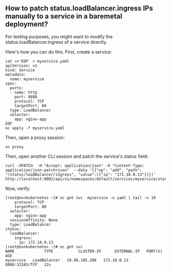 ## How to patch status.loadBalancer.ingress IPs manually to a service in a baremetal deployment?

For testing purposes, you might want to modify the status.loadBalancer.ingress of a service directly.

Here's how you can do this. First, create a service:
~~~
cat <<'EOF' > myservice.yaml
apiVersion: v1
kind: Service
metadata:
  name: myservice
spec:
  ports:
  - name: http
    port: 8888
    protocol: TCP
    targetPort: 80
  type: LoadBalancer
  selector:
    app: nginx-app
EOF
oc apply -f myservice.yaml
~~~

Then, open a proxy session:
~~~
oc proxy
~~~

Then, open another CLI session and patch the service's status field:
~~~
curl -XPATCH  -H "Accept: application/json" -H "Content-Type: application/json-patch+json"  --data '[{"op": "add", "path": "/status/loadBalancer/ingress", "value":[{"ip": "172.18.0.13"}]}]' http://localhost:8001/api/v1/namespaces/default/services/myservice/status
~~~

Now, verify:
~~~
[root@ovnkubernetes ~]# oc get svc  myservice -o yaml | tail -n 10
    protocol: TCP
    targetPort: 80
  selector:
    app: nginx-app
  sessionAffinity: None
  type: LoadBalancer
status:
  loadBalancer:
    ingress:
    - ip: 172.18.0.13
[root@ovnkubernetes ~]# oc get svc
NAME             TYPE           CLUSTER-IP      EXTERNAL-IP   PORT(S)          AGE
myservice   LoadBalancer   10.96.105.206   172.18.0.13   8888:32165/TCP   12s
~~~
